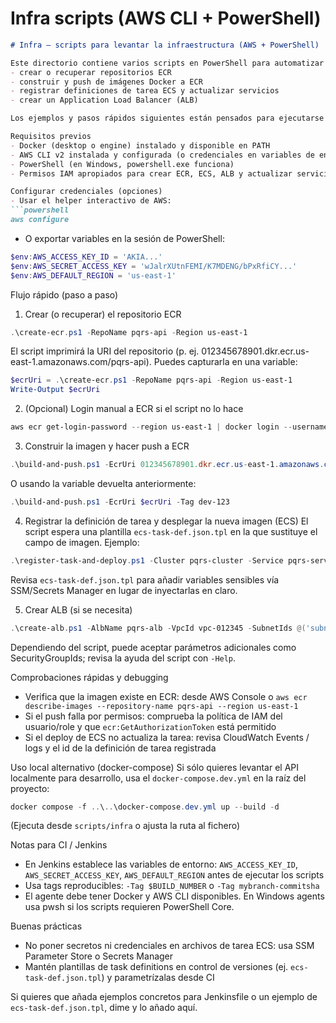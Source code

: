 # Infra scripts (AWS CLI + PowerShell)
```markdown
# Infra — scripts para levantar la infraestructura (AWS + PowerShell)

Este directorio contiene varios scripts en PowerShell para automatizar tareas en AWS:
- crear o recuperar repositorios ECR
- construir y push de imágenes Docker a ECR
- registrar definiciones de tarea ECS y actualizar servicios
- crear un Application Load Balancer (ALB)

Los ejemplos y pasos rápidos siguientes están pensados para ejecutarse en Windows PowerShell (powershell.exe / v5.1). Si usas PowerShell Core (pwsh) o un agente de CI, adapta el intérprete según tu entorno.

Requisitos previos
- Docker (desktop o engine) instalado y disponible en PATH
- AWS CLI v2 instalada y configurada (o credenciales en variables de entorno)
- PowerShell (en Windows, powershell.exe funciona)
- Permisos IAM apropiados para crear ECR, ECS, ALB y actualizar servicios

Configurar credenciales (opciones)
- Usar el helper interactivo de AWS:
```powershell
aws configure
```
- O exportar variables en la sesión de PowerShell:
```powershell
$env:AWS_ACCESS_KEY_ID = 'AKIA...'
$env:AWS_SECRET_ACCESS_KEY = 'wJalrXUtnFEMI/K7MDENG/bPxRfiCY...'
$env:AWS_DEFAULT_REGION = 'us-east-1'
```

Flujo rápido (paso a paso)

1) Crear (o recuperar) el repositorio ECR
```powershell
.\create-ecr.ps1 -RepoName pqrs-api -Region us-east-1
```
El script imprimirá la URI del repositorio (p. ej. 012345678901.dkr.ecr.us-east-1.amazonaws.com/pqrs-api). Puedes capturarla en una variable:
```powershell
$ecrUri = .\create-ecr.ps1 -RepoName pqrs-api -Region us-east-1
Write-Output $ecrUri
```

2) (Opcional) Login manual a ECR si el script no lo hace
```powershell
aws ecr get-login-password --region us-east-1 | docker login --username AWS --password-stdin 012345678901.dkr.ecr.us-east-1.amazonaws.com
```

3) Construir la imagen y hacer push a ECR
```powershell
.\build-and-push.ps1 -EcrUri 012345678901.dkr.ecr.us-east-1.amazonaws.com/pqrs-api -Tag dev-123
```
O usando la variable devuelta anteriormente:
```powershell
.\build-and-push.ps1 -EcrUri $ecrUri -Tag dev-123
```

4) Registrar la definición de tarea y desplegar la nueva imagen (ECS)
El script espera una plantilla `ecs-task-def.json.tpl` en la que sustituye el campo de imagen. Ejemplo:
```powershell
.\register-task-and-deploy.ps1 -Cluster pqrs-cluster -Service pqrs-service -Image "012345678901.dkr.ecr.us-east-1.amazonaws.com/pqrs-api:dev-123" -ExecutionRoleArn "arn:aws:iam::012345678901:role/ecsTaskExecutionRole"
```
Revisa `ecs-task-def.json.tpl` para añadir variables sensibles vía SSM/Secrets Manager en lugar de inyectarlas en claro.

5) Crear ALB (si se necesita)
```powershell
.\create-alb.ps1 -AlbName pqrs-alb -VpcId vpc-012345 -SubnetIds @('subnet-012','subnet-345')
```
Dependiendo del script, puede aceptar parámetros adicionales como SecurityGroupIds; revisa la ayuda del script con `-Help`.

Comprobaciones rápidas y debugging
- Verifica que la imagen existe en ECR: desde AWS Console o `aws ecr describe-images --repository-name pqrs-api --region us-east-1`
- Si el push falla por permisos: comprueba la política de IAM del usuario/role y que `ecr:GetAuthorizationToken` está permitido
- Si el deploy de ECS no actualiza la tarea: revisa CloudWatch Events / logs y el id de la definición de tarea registrada

Uso local alternativo (docker-compose)
Si sólo quieres levantar el API localmente para desarrollo, usa el `docker-compose.dev.yml` en la raíz del proyecto:
```powershell
docker compose -f ..\..\docker-compose.dev.yml up --build -d
```
(Ejecuta desde `scripts/infra` o ajusta la ruta al fichero)

Notas para CI / Jenkins
- En Jenkins establece las variables de entorno: `AWS_ACCESS_KEY_ID`, `AWS_SECRET_ACCESS_KEY`, `AWS_DEFAULT_REGION` antes de ejecutar los scripts
- Usa tags reproducibles: `-Tag $BUILD_NUMBER` o `-Tag mybranch-commitsha`
- El agente debe tener Docker y AWS CLI disponibles. En Windows agents usa pwsh si los scripts requieren PowerShell Core.

Buenas prácticas
- No poner secretos ni credenciales en archivos de tarea ECS: usa SSM Parameter Store o Secrets Manager
- Mantén plantillas de task definitions en control de versiones (ej. `ecs-task-def.json.tpl`) y parametrízalas desde CI

Si quieres que añada ejemplos concretos para Jenkinsfile o un ejemplo de `ecs-task-def.json.tpl`, dime y lo añado aquí.

```
